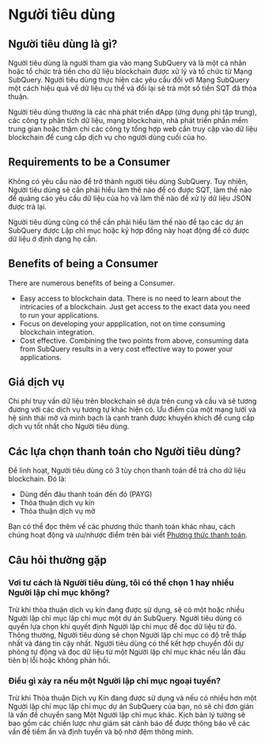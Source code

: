 # Người tiêu dùng

## Người tiêu dùng là gì?

Người tiêu dùng là người tham gia vào mạng SubQuery và là một cá nhân hoặc tổ chức trả tiền cho dữ liệu blockchain được xử lý và tổ chức từ Mạng SubQuery. Người tiêu dùng thực hiện các yêu cầu đối với Mạng SubQuery một cách hiệu quả về dữ liệu cụ thể và đổi lại sẽ trả một số tiền SQT đã thỏa thuận.

Người tiêu dùng thường là các nhà phát triển dApp (ứng dụng phi tập trung), các công ty phân tích dữ liệu, mạng blockchain, nhà phát triển phần mềm trung gian hoặc thậm chí các công ty tổng hợp web cần truy cập vào dữ liệu blockchain để cung cấp dịch vụ cho người dùng cuối của họ.

## Requirements to be a Consumer

Không có yêu cầu nào để trở thành người tiêu dùng SubQuery. Tuy nhiên, Người tiêu dùng sẽ cần phải hiểu làm thế nào để có được SQT, làm thế nào để quảng cáo yêu cầu dữ liệu của họ và làm thế nào để xử lý dữ liệu JSON được trả lại.

Người tiêu dùng cũng có thể cần phải hiểu làm thế nào để tạo các dự án SubQuery được Lập chỉ mục hoặc ký hợp đồng này hoạt động để có được dữ liệu ở định dạng họ cần.

## Benefits of being a Consumer

There are numerous benefits of being a Consumer.

- Easy access to blockchain data. There is no need to learn about the intricacies of a blockchain. Just get access to the exact data you need to run your applications.
- Focus on developing your appplication, not on time consuming blockchain integration.
- Cost effective. Combining the two points from above, consuming data from SubQuery results in a very cost effective way to power your applications.

## Giá dịch vụ

Chi phí truy vấn dữ liệu trên blockchain sẽ dựa trên cung và cầu và sẽ tương đương với các dịch vụ tương tự khác hiện có. Ưu điểm của một mạng lưới và hệ sinh thái mở và minh bạch là cạnh tranh được khuyến khích để cung cấp dịch vụ tốt nhất cho Người tiêu dùng.

## Các lựa chọn thanh toán cho Người tiêu dùng?

Để linh hoạt, Người tiêu dùng có 3 tùy chọn thanh toán để trả cho dữ liệu blockchain. Đó là:

- Dùng đến đâu thanh toán đến đó (PAYG)
- Thỏa thuận dịch vụ kín
- Thỏa thuận dịch vụ mở

Bạn có thể đọc thêm về các phương thức thanh toán khác nhau, cách chúng hoạt động và ưu/nhược điểm trên bài viết [Phương thức thanh toán](./payment-methods.md).

## Câu hỏi thường gặp

### Vơi tư cách là Người tiêu dùng, tôi có thể chọn 1 hay nhiều Người lập chỉ mục không?

Trừ khi thỏa thuận dịch vụ kín đang được sử dụng, sẽ có một hoặc nhiều Người lập chỉ mục lập chỉ mục một dự án SubQuery. Người tiêu dùng có quyền lựa chọn khi quyết định Người lập chỉ mục để đọc dữ liệu từ đó. Thông thường, Người tiêu dùng sẽ chọn Người lập chỉ mục có độ trễ thấp nhất và đáng tin cậy nhất. Người tiêu dùng có thể kết hợp chuyển đổi dự phòng tự động và đọc dữ liệu từ một Người lập chỉ mục khác nếu lần đầu tiên bị lỗi hoặc không phản hồi.

### Điều gì xảy ra nếu một Người lập chỉ mục ngoại tuyến?

Trừ khi Thỏa thuận Dịch vụ Kín đang được sử dụng và nếu có nhiều hơn một Người lập chỉ mục lập chỉ mục dự án SubQuery của bạn, nó sẽ chỉ đơn giản là vấn đề chuyển sang Một Người lập chỉ mục khác. Kịch bản lý tưởng sẽ bao gồm các chiến lược như giám sát cảnh báo để được thông báo về các vấn đề tiềm ẩn và định tuyến và bộ nhớ đệm thông minh.

